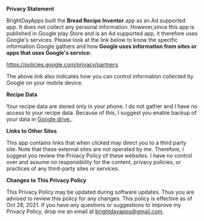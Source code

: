 **Privacy Statement**     

BrightDayApps built the **Bread Recipe Inventor** app as an Ad supported app. It does not collect any personal information. 
However,since this app is published in Google play Store and is an Ad supported app,  it therefore uses Google's services. Please look at the link below
to know the specific information Google gathers and how **Google uses information from sites or apps that uses Google\'s service:** 

https://policies.google.com/privacy/partners

The above link also indicates how you can control information collected by Google on your mobile device.

**Recipe Data**     

Your recipe data are stored only in your phone. I do not gather and I have no access to your recipe data. Because of this, I suggest you enable backup of your data in [Google drive.](https://support.google.com/android/answer/2819582?hl=en).

**Links to Other Sites**       

This app contains links that when clicked may direct you to a third party site. Note that these external sites are not operated by me. Therefore, I suggest you review the Privacy Policy of these websites. I have no control over and assume no responsibility for the content, privacy policies, or practices of any third-party sites or services.     

**Changes to This Privacy Policy**     

This Privacy Policy may be updated during software updates. Thus you are advised to review this policy for any changes. This policy is effective as of Oct 28, 2021. If you have any questions or suggestions to improve my Privacy Policy, drop me an email at brightdayapps@gmail.com.     
